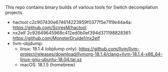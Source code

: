 This repo contains binary builds of various tools for Switch decompilation projects.

* hactool c2c907430e674614223959f0377f5e71f9e44a4a: https://github.com/SciresM/hactool
* nx2elf 2c92649645968c412ed0b0ef394d371198828361: https://github.com/MonsterDruide1/nx2elf
* llvm-objdump:
    * linux: 18.1.4 (objdump only): https://github.com/llvm/llvm-project/releases/download/llvmorg-18.1.4/clang+llvm-18.1.4-x86_64-linux-gnu-ubuntu-18.04.tar.xz
    * macOS: 18.1.5 (homebrew)
